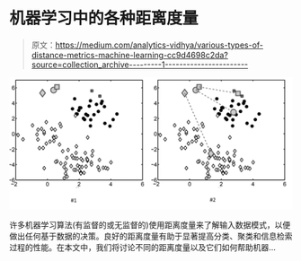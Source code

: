 # 机器学习中的各种距离度量

> 原文：<https://medium.com/analytics-vidhya/various-types-of-distance-metrics-machine-learning-cc9d4698c2da?source=collection_archive---------1----------------------->

![](img/37c8e744ca9c6fe3c8d751b0d44afcf8.png)

许多机器学习算法(有监督的或无监督的)使用距离度量来了解输入数据模式，以便做出任何基于数据的决策。良好的距离度量有助于显著提高分类、聚类和信息检索过程的性能。在本文中，我们将讨论不同的距离度量以及它们如何帮助机器…